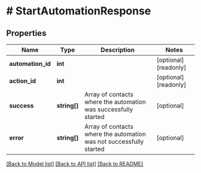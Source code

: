 # # StartAutomationResponse

## Properties

Name | Type | Description | Notes
------------ | ------------- | ------------- | -------------
**automation_id** | **int** |  | [optional] [readonly]
**action_id** | **int** |  | [optional] [readonly]
**success** | **string[]** | Array of contacts where the automation was successfully started | [optional]
**error** | **string[]** | Array of contacts where the automation was not successfully started | [optional]

[[Back to Model list]](../../README.md#models) [[Back to API list]](../../README.md#endpoints) [[Back to README]](../../README.md)
